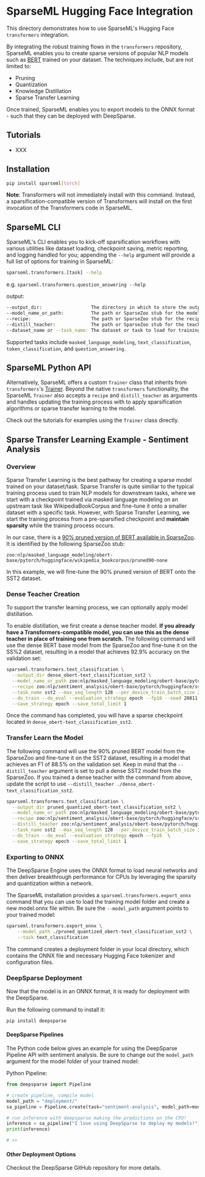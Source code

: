 <!--
Copyright (c) 2021 - present / Neuralmagic, Inc. All Rights Reserved.

Licensed under the Apache License, Version 2.0 (the "License");
you may not use this file except in compliance with the License.
You may obtain a copy of the License at

   http://www.apache.org/licenses/LICENSE-2.0

Unless required by applicable law or agreed to in writing,
software distributed under the License is distributed on an "AS IS" BASIS,
WITHOUT WARRANTIES OR CONDITIONS OF ANY KIND, either express or implied.
See the License for the specific language governing permissions and
limitations under the License.
-->

# SparseML Hugging Face Integration

This directory demonstrates how to use SparseML's Hugging Face `transformers` integration. 

By integrating the robust training flows in the `transformers` repository, SparseML enables you to create sparse versions of popular NLP models such as [BERT](https://arxiv.org/abs/1810.04805) trained on your dataset. The techniques include, but are not limited to:
- Pruning
- Quantization
- Knowledge Distillation
- Sparse Transfer Learning

Once trained, SparseML enables you to export models to the ONNX format - such that they can be deployed with DeepSparse.

## Tutorials

- XXX

## Installation

```bash
pip install sparseml[torch]
```

**Note**: Transformers will not immediately install with this command. Instead, a sparsification-compatible version of Transformers will install on the first invocation of the Transformers code in SparseML.

## SparseML CLI

SparseML's CLI enables you to kick-off sparsification workflows with various utilities like dataset loading, checkpoint saving, metric reporting, and logging handled for you; appending the `--help` argument will provide a full list of options for training in SparseML:

```bash
sparseml.transformers.[task] --help
```

e.g. `sparseml.transformers.question_answering --help`

output:

```bash
--output_dir:                  The directory in which to store the outputs from the training runs such as results, the trained model, and supporting files.
--model_name_or_path:          The path or SparseZoo stub for the model to load for training.
--recipe:                      The path or SparseZoo stub for the recipe to use to apply sparsification algorithms or sparse transfer learning to the model.
--distill_teacher:             The path or SparseZoo stub for the teacher to load for distillation.
--dataset_name or --task_name: The dataset or task to load for training.
```

Supported tasks include `masked_language_modeling`, `text_classification`, `token_classification`, and `question_answering`.

## SparseML Python API

Alternatively, SparseML offers a custom `Trainer` class that inherits from `transformers`'s [Trainer](https://huggingface.co/docs/transformers/main_classes/trainer). Beyond the native `transformers` functionality, the SparseML `Trainer` also accepts a `recipe` and `distill_teacher` as arguments
and handles updating the training process with to apply sparsification algorithms or sparse transfer learning to the model.

Check out the tutorials for examples using the `Trainer` class directly.

## Sparse Transfer Learning Example - Sentiment Analysis

### Overview

Sparse Transfer Learning is the best pathway for creating a sparse model trained on your dataset/task. Sparse Transfer is quite similiar to the typical
training process used to train NLP models for downstream tasks, where we start with a checkpoint trained via masked language modeling on an upstream task 
like WikipediaBookCorpus and fine-tune it onto a smaller dataset with a specific task. However, with Sparse Transfer Learning, we start the training 
process from a pre-sparsified checkpoint and **maintain sparsity** while the training process occurs.

In our case, there is a [90% pruned version of BERT available in SparseZoo](https://sparsezoo.neuralmagic.com/models/nlp%2Fmasked_language_modeling%2Fobert-base%2Fpytorch%2Fhuggingface%2Fwikipedia_bookcorpus%2Fpruned90-none). It is identified by the following SparseZoo stub:

```
zoo:nlp/masked_language_modeling/obert-base/pytorch/huggingface/wikipedia_bookcorpus/pruned90-none
```

In this example, we will fine-tune the 90% pruned version of BERT onto the SST2 dataset.

### Dense Teacher Creation

To support the transfer learning process, we can optionally apply model distillation.

To enable distillation, we first create a dense teacher model. **If you already have a Transformers-compatible model, you can use this as the dense teacher in place of training one from scratch.** The following command will use the dense BERT base model from the SparseZoo and fine-tune it on the SS%2 dataset, resulting in a model that achieves 92.9% accuracy on the validation set: 

```bash
sparseml.transformers.text_classification \
  --output_dir dense_obert-text_classification_sst2 \
  --model_name_or_path zoo:nlp/masked_language_modeling/obert-base/pytorch/huggingface/wikipedia_bookcorpus/base-none \
  --recipe zoo:nlp/sentiment_analysis/obert-base/pytorch/huggingface/sst2/base-none \
  --task_name sst2 --max_seq_length 128 --per_device_train_batch_size 32 --per_device_eval_batch_size 32 --preprocessing_num_workers 6 \
  --do_train --do_eval --evaluation_strategy epoch --fp16 --seed 20811 \
  --save_strategy epoch --save_total_limit 1
```

Once the command has completed, you will have a sparse checkpoint located in `dense_obert-text_classification_sst2`.

### Transfer Learn the Model

The following command will use the 90% pruned BERT model from the SparseZoo and fine-tune it on the SST2 dataset, resulting in a model that achieves an F1 of 88.5% on the validation set. Keep in mind that the `--distill_teacher` argument is set to pull a dense SST2 model from the SparseZoo. If you trained a dense teacher with the command from above, update the script to use `--distill_teacher ./dense_obert-text_classification_sst2`.

```bash
sparseml.transformers.text_classification \
  --output_dir pruned_quantized_obert-text_classification_sst2 \
  --model_name_or_path zoo:nlp/masked_language_modeling/obert-base/pytorch/huggingface/wikipedia_bookcorpus/pruned90-none \
  --recipe zoo:nlp/sentiment_analysis/obert-base/pytorch/huggingface/sst2/pruned90_quant-none \
  --distill_teacher zoo:nlp/sentiment_analysis/obert-base/pytorch/huggingface/sst2/base-none \
  --task_name sst2 --max_seq_length 128 --per_device_train_batch_size 32 --per_device_eval_batch_size 32 --preprocessing_num_workers 6 \
  --do_train --do_eval --evaluation_strategy epoch --fp16  \
  --save_strategy epoch --save_total_limit 1
```

### Exporting to ONNX

The DeepSparse Engine uses the ONNX format to load neural networks and then deliver breakthrough performance for CPUs by leveraging the sparsity and quantization within a network.

The SparseML installation provides a `sparseml.transformers.export_onnx` command that you can use to load the training model folder and create a new model.onnx file within. Be sure the `--model_path` argument points to your trained model:

```bash
sparseml.transformers.export_onnx \
    --model_path ./pruned_quantized_obert-text_classification_sst2 \
    --task text_classification
```

The command creates a deployment folder in your local directory, which contains the ONNX file and necessary Hugging Face tokenizer and configuration files.

### DeepSparse Deployment

Now that the model is in an ONNX format, it is ready for deployment with the DeepSparse. 

Run the following command to install it:

```bash
pip install deepsparse
```

#### DeepSparse Pipelines

The Python code below gives an example for using the DeepSparse Pipeline API with sentiment analysis. Be sure to change out the `model_path` argument for the model folder of your trained model:

Python Pipeline:

```python
from deepsparse import Pipeline

# create pipeline, compile model
model_path = "deployment/"
sa_pipeline = Pipeline.create(task="sentiment-analysis", model_path=model_path)

# run inference with deepsparse making the predictions on the CPU!
inference = sa_pipeline("I love using DeepSparse to deploy my models!")
print(inference)

# >>
```

#### Other Deployment Options

Checkout the DeepSparse GitHub repository for more details.